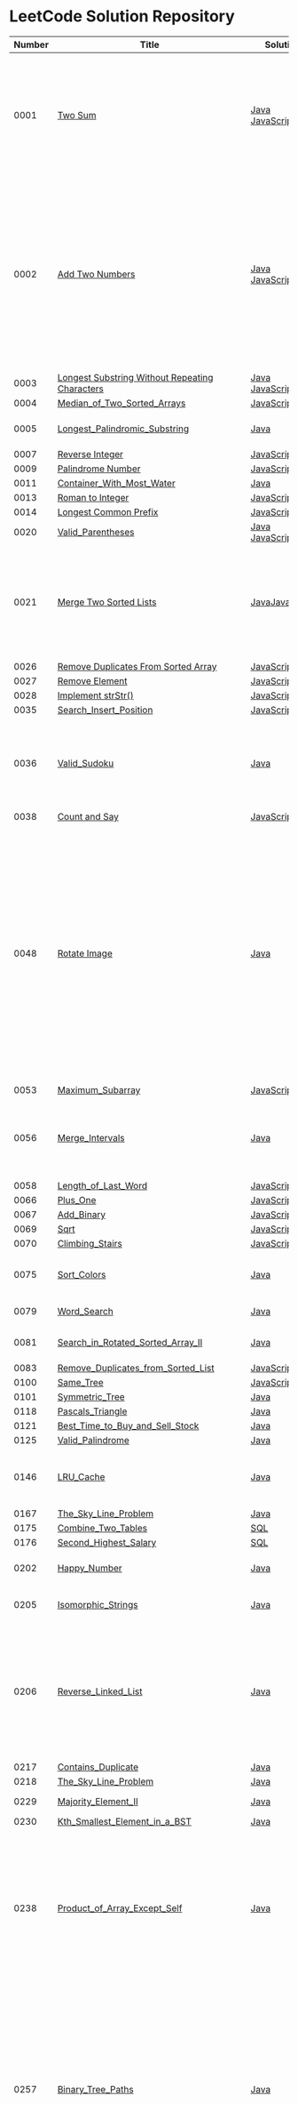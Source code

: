 # LeetCode Solution Repository

| **Number** | **Title** | **Solution** | **Description** |
| ------ | ----- | -------- | ----------- |
| 0001 | [Two Sum](https://leetcode.com/problems/two-sum/) | [Java](https://github.com/christttto/LeetCode/blob/master/Problems/0001_Two_Sum/0001_Two_Sum.java) [JavaScript](https://github.com/christttto/LeetCode/blob/master/Problems/0001_Two_Sum/0001_Two_Sum.js) | hashmap problem. make sure to think about edge cases, about duplicates and null. HashMap<TYPE,TYPE> to instanciate. map.containsKey, map.put(a,b), map.get(a) are the key methods |
| 0002 | [Add Two Numbers](https://leetcode.com/problems/add-two-numbers/) | [Java](https://github.com/christttto/LeetCode/blob/master/Problems/0002_Add_Two_Numbers/0002_Add_Two_Numbers.java) [JavaScript](https://github.com/christttto/LeetCode/blob/master/Problems/0002_Add_Two_Numbers/0002_Add_Two_Numbers.js) | The first thought was that I needed to handle carry-overs. Created helper function to add extra parameter. Every recursion, created new ListNode and made myListNode.next equal to call for helper function that would return a ListNode. Created if cases to filter out null parameters. From several iterations, my code changed be more legible. |
| 0003 | [Longest Substring Without Repeating Characters](https://leetcode.com/problems/longest-substring-without-repeating-characters/) | [Java](https://github.com/christttto/LeetCode/blob/master/Problems/0003_Longest_Substring_Without_Repeating_Characters/0003_Longest_Substring_Without_Repeating_Character.java) [JavaScript](https://github.com/christttto/LeetCode/blob/master/Problems/0003_Longest_Substring_Without_Repeating_Characters/0003_Longest_Substring_Without_Repeating_Characters.js) |  |
| 0004 | [Median_of_Two_Sorted_Arrays](https://leetcode.com/problems/median-of-two-sorted-arrays/) | [JavaScript](https://github.com/christttto/LeetCode/blob/master/Problems/0004_Median_of_Two_Sorted_Arrays/0004_Median_of_Two_Sorted_Arrays.js) |  |
| 0005 | [Longest_Palindromic_Substring](https://leetcode.com/problems/longest-palindromic-substring/) | [Java](https://github.com/christttto/LeetCode/blob/master/Problems/0005_Longest_Palindromic_Substring/0005_Longest_Palindromic_Substring.java) | Tried to solve it in a mock, could not. Looking at the answer. |
| 0007 | [Reverse Integer](https://leetcode.com/problems/reverse-integer/) | [JavaScript](https://github.com/christttto/LeetCode/blob/master/Problems/0007_Reverse_Integer/0007_Reverse_Integer.js) |  |
| 0009 | [Palindrome Number](https://leetcode.com/problems/palindrome-number/) | [JavaScript](https://github.com/christttto/LeetCode/blob/master/Problems/0009_Palindrome_Number/0009_Palindrome_Number.js) |  |
| 0011 | [Container_With_Most_Water](https://leetcode.com/problems/container-with-most-water/) | [Java](https://github.com/christttto/LeetCode/blob/master/Problems/0011_Container_With_Most_Water/0011_Container_With_Most_Water.java) |  |
| 0013 | [Roman to Integer](https://leetcode.com/problems/roman-to-integer/) | [JavaScript](https://github.com/christttto/LeetCode/blob/master/Problems/0009_Palindrome_Number/0009_Palindrome_Number.js) |  |
| 0014 | [Longest Common Prefix](https://leetcode.com/problems/longest-common-prefix/) | [JavaScript](https://github.com/christttto/LeetCode/blob/master/Problems/0014_Longest_Common_Prefix/0014_Longest_Common_Prefix.js) |  |
| 0020 | [Valid_Parentheses](https://leetcode.com/problems/valid-parentheses/) | [Java](https://github.com/christttto/LeetCode/blob/master/Problems/0020_Valid_Parentheses/0020_Valid_Parentheses.java) [JavaScript](https://github.com/christttto/LeetCode/blob/master/Problems/0020_Valid_Parentheses/0020_Valid_Parentheses.js) |  |
| 0021 | [Merge Two Sorted Lists](https://leetcode.com/problems/merge-two-sorted-lists/) | [Java](https://github.com/christttto/LeetCode/blob/master/Problems/0021_Merge_Two_Sorted_Lists/0021_Merge_Two_Sorted_Lists.java)[JavaScript](https://github.com/christttto/LeetCode/blob/master/Problems/0021_Merge_Two_Sorted_Lists/0021_Merge_Two_Sorted_Lists.js) | Recursive approach. Wanted to cover all the base case, but with the return statements, we can notice that there will never be a case where both .next will be called. Therefore, no need for if both null, which can be removed. |
| 0026 | [Remove Duplicates From Sorted Array](https://leetcode.com/problems/remove-duplicates-from-sorted-array/) | [JavaScript](https://github.com/christttto/LeetCode/blob/master/Problems/0026_Remove_Duplicates_From_Sorted_Array/0026_Remove_Duplicates_From_Sorted_Array.js) |  |
| 0027 | [Remove Element](https://leetcode.com/problems/remove-element/) | [JavaScript](https://github.com/christttto/LeetCode/blob/master/Problems/0027_Remove_Element/0027_Remove_Element.js) |  |
| 0028 | [Implement strStr()](https://leetcode.com/problems/implement-strstr/) | [JavaScript](https://github.com/christttto/LeetCode/blob/master/Problems/0028_Implement_strStr/0028_Implement_strStr.js) |  |
| 0035 | [Search_Insert_Position](https://leetcode.com/problems/search-insert-position/) | [JavaScript](https://github.com/christttto/LeetCode/blob/master/Problems/0035_Search_Insert_Position/0035_Search_Insert_Position.js) |  |
| 0036 | [Valid_Sudoku](https://leetcode.com/problems/valid-sudoku/) | [Java](https://github.com/christttto/LeetCode/blob/master/Problems/0036_Valid_Sudoku/0036_Valid_Sudoku.java) | Got it to work in one try, but it is the naive solution. A better way of solving the problem would be initailizing all three set and use double forloop once. Should do it again later. |
| 0038 | [Count and Say](https://leetcode.com/problems/count-and-say/) | [JavaScript](https://github.com/christttto/LeetCode/blob/master/Problems/0038_Count_And_Say/0038_Count_And_Say.js) |  |
| 0048 | [Rotate Image](https://leetcode.com/problems/rotate-image/) | [Java](https://github.com/christttto/LeetCode/blob/master/Problems/0048_Rotate_Image/0048_Rotate_Image.java) | I think I can say good job to myself on this one. It is easier than other questions, but I still practiced a good approach. To Flip, first inverted the matrix, than x-axis flipped to get same flip. This would have taken O(2n), but to optimized I thought about the question little longer. Than, I realized that I could start x-axis rotation on the rows that has already been inverted, instead of starting another double forloop. I could not get rid of the forloop, but managed to get the speed to O(n) |
| 0053 | [Maximum_Subarray](https://leetcode.com/problems/maximum-subarray/) | [JavaScript](https://github.com/christttto/LeetCode/blob/master/Problems/0053_Maximum_Subarray/0053_Maximum_Subarray.js) |  |
| 0056 | [Merge_Intervals](https://leetcode.com/problems/merge-intervals/) | [Java](https://github.com/christttto/LeetCode/blob/master/Problems/0056_Merge_Intervals/0056_Merge_Intervals.java) | got it to work. optimal solution, but needed to think about having the list sorted. Because of this, took longer, and had to implement comparator. |
| 0058 | [Length_of_Last_Word](https://leetcode.com/problems/Length_of_Last_Word/) | [JavaScript](https://github.com/christttto/LeetCode/blob/master/Problems/0058_Length_of_Last_Word/0058_Length_of_Last_Word.js) |  |
| 0066 | [Plus_One](https://leetcode.com/problems/plus-one/) | [JavaScript](https://github.com/christttto/LeetCode/blob/master/Problems/0066_Plus_One/0066_Plus_One.js) |  |
| 0067 | [Add_Binary](https://leetcode.com/problems/add-binary/) | [JavaScript](https://github.com/christttto/LeetCode/blob/master/Problems/0067_Add_Binary/0067_Add_Binary.js) |  |
| 0069 | [Sqrt](https://leetcode.com/problems/sqrtx/) | [JavaScript](https://github.com/christttto/LeetCode/blob/master/Problems/0069_Sqrt/0069_Sqrt.js) |  |
| 0070 | [Climbing_Stairs](https://leetcode.com/problems/climbing-stairs/) | [JavaScript](https://github.com/christttto/LeetCode/blob/master/Problems/0070_Climbing_Stairs/0070_Climbing_Stairs.js) |  |
| 0075 | [Sort_Colors](https://leetcode.com/problems/sort-colors/) | [Java](https://github.com/christttto/LeetCode/blob/master/Problems/0075_Sort_Colors/0075_Sort_Colors.java) | Did it during a mock. Used the fact that there are only 3 categories I have to consider. |
| 0079 | [Word_Search](https://leetcode.com/problems/word-search/submissions/) | [Java](https://github.com/christttto/LeetCode/blob/master/Problems/0079_Word_Search/0079_Word_Search.java) | Did not finish. logical error. |
| 0081 | [Search_in_Rotated_Sorted_Array_II](https://leetcode.com/problems/search-in-rotated-sorted-array-ii/) | [Java](https://github.com/christttto/LeetCode/blob/master/Problems/0081_Search_in_Rotated_Sorted_Array_II/0081_Search_in_Rotated_Sorted_Array_II.java) | Finished, but looked at the answer. Do it again later! |
| 0083 | [Remove_Duplicates_from_Sorted_List](https://leetcode.com/problems/remove-duplicates-from-sorted-list/) | [JavaScript](https://github.com/christttto/LeetCode/blob/master/Problems/0083_Remove_Duplicates_from_Sorted_List/0083_Remove_Duplicates_from_Sorted_List.js) |  |
| 0100 | [Same_Tree](https://leetcode.com/problems/same-tree/) | [JavaScript](https://github.com/christttto/LeetCode/blob/master/Problems/0100_Same_Tree/0100_Same_Tree.js) |  |
| 0101 | [Symmetric_Tree](https://leetcode.com/problems/symmetric-tree/) | [Java](https://github.com/christttto/LeetCode/blob/master/Problems/0101_Symmetric_Tree/0101_Symmetric_Tree.java) |  |
| 0118 | [Pascals_Triangle](https://leetcode.com/problems/pascals-triangle/) | [Java](https://github.com/christttto/LeetCode/blob/master/Problems/0118_Pascals_Triangle/0118_Pascals_Triangle.java) |  |
| 0121 | [Best_Time_to_Buy_and_Sell_Stock](https://leetcode.com/problems/best-time-to-buy-and-sell-stock/) | [Java](https://github.com/christttto/LeetCode/blob/master/Problems/0121_Best_Time_to_Buy_and_Sell_Stock/0121_Best_Time_to_Buy_and_Sell_Stock.java) |  |
| 0125 | [Valid_Palindrome](https://leetcode.com/problems/valid-palindrome/) | [Java](https://github.com/christttto/LeetCode/blob/master/Problems/0125_Valid_Palindrome/0125_Valid_Palindrome.java) |  |
| 0146 | [LRU_Cache](https://leetcode.com/problems/lru-cache/) | [Java](https://github.com/christttto/LeetCode/blob/master/Problems/0146_LRU_Cache/0146_LRU_Cache.java) | Seemed like a good question to practice. Working on it to understand the feel of it. |
| 0167 | [The_Sky_Line_Problem](https://leetcode.com/problems/two-sum-ii-input-array-is-sorted/) | [Java](https://github.com/christttto/LeetCode/blob/master/Problems/0167_Two_Sum_II/0167_Two_Sum_II.java) |  |
| 0175 | [Combine_Two_Tables](https://leetcode.com/problems/combine-two-tables/) | [SQL](https://github.com/christttto/LeetCode/blob/master/Problems/0175_Combine_Two_Tables/0175_Combine_Two_Tables.sql) |  |
| 0176 | [Second_Highest_Salary](https://leetcode.com/problems/second-highest-salary/) | [SQL](https://github.com/christttto/LeetCode/blob/master/Problems/0176_Second_Highest_Salary/0176_Second_Highest_Salary.sql) |  |
| 0202 | [Happy_Number](https://leetcode.com/problems/happy-number/) | [Java](https://github.com/christttto/LeetCode/blob/master/Problems/0202_Happy_Number/0202_Happy_Number.java) | It worked, but it seems like there can be faster solution. |
| 0205 | [Isomorphic_Strings](https://leetcode.com/problems/isomorphic-strings/) | [Java](https://github.com/christttto/LeetCode/blob/master/Problems/0205_Isomorphic_Strings/0205_Isomorphic_Strings.java) | Worked. Will have to think about faster solution |
| 0206 | [Reverse_Linked_List](https://leetcode.com/problems/reverse-linked-list/) | [Java](https://github.com/christttto/LeetCode/blob/master/Problems/0206_Reverse_Linked_List/0206_Reverse_Linked_List.java) | Worked. I was very inefficient that I created the whole structure again, looped twice. Will make a modifying version again. Looked at the answer to learn about the modification process. Redid the problem without looking at the answer! It's something. |
| 0217 | [Contains_Duplicate](https://leetcode.com/problems/contains-duplicate/) | [Java](https://github.com/christttto/LeetCode/blob/master/Problems/0217_Contains_Duplicate/0217_Contains_Duplicate.java) | Typical set problem.  |
| 0218 | [The_Sky_Line_Problem](https://leetcode.com/problems/the-skyline-problem/) | [Java](https://github.com/christttto/LeetCode/blob/master/Problems/0218_The_Skyline_Problem/0218_The_Skyline_Problem.java) |  |
| 0229 | [Majority_Element_II](https://leetcode.com/problems/majority-element-ii/) | [Java](https://github.com/christttto/LeetCode/blob/master/Problems/0229_Majority_Element_II/0229_Majority_Element_II.java) | Did it for a mock up. Got it to work!  |
| 0230 | [Kth_Smallest_Element_in_a_BST](https://leetcode.com/problems/kth-smallest-element-in-a-bst/) | [Java](https://github.com/christttto/LeetCode/blob/master/Problems/0230_Kth_Smallest_Element_in_a_BST/0230_Kth_Smallest_Element_in_a_BST.java) |  |
| 0238 | [Product_of_Array_Except_Self](https://leetcode.com/problems/product-of-array-except-self/) | [Java](https://github.com/christttto/LeetCode/blob/master/Problems/0238_Product_of_Array_Except_Self/0238_Product_of_Array_Except_Self.java) | During the mock, could not figure out how to create the solution in O(n). Well, it was using two consecutive forloops, so more like O(2n). Should stay focused and think about different ways. So got it working like the answer. Will have to just remember how question like this comes up.|
| 0257 | [Binary_Tree_Paths](https://leetcode.com/problems/binary-tree-paths/) | [Java](https://github.com/christttto/LeetCode/blob/master/Problems/0257_Binary_Tree_Paths/0257_Binary_Tree_Paths.java) | Took longer than expected. Creating helper function and considering edge cases because I have to think about adding the arrows in. For this purpose, I just made node before leaf take care of it, but it might be cleaner to do it other way around. Worked with void function that edits same list, which was harder to think about in the beginnning. Good question. |
| 0258 | [Add_Digits](https://leetcode.com/problems/add-digits/) | [Java](https://github.com/christttto/LeetCode/blob/master/Problems/0258_Add_Digits/0258_Add_Digits.java) | Got the basic recursive way implemented. Need to try to find the O(1) solution. |
| 0263 | [Ugly_Number](https://leetcode.com/problems/ugly-number/) | [Java](https://github.com/christttto/LeetCode/blob/master/Problems/0263_Ugly_Number/0263_Ugly_Number.java) | Ended up overthinking the problem. Just needed to render out all of 2,3,5 out of the number and see if the remainder will have 1 |
| 0278 | [First_Bad_Version](https://leetcode.com/problems/first-bad-version/) | [Java](https://github.com/christttto/LeetCode/blob/master/Problems/0278_First_Bad_Version/0278_First_Bad_Version.java) | I think using binary search method will be the best approach. |
| 0283 | [Move_Zeros](https://leetcode.com/problems/move-zeroes/) | [Java](https://github.com/christttto/LeetCode/blob/master/Problems/0283_Move_Zeros/0283_Move_Zeros.java) | Understood the question backwards lol. Will do it again. |
| 0290 | [Word_Pattern](https://leetcode.com/problems/word-pattern/) | [Java](https://github.com/christttto/LeetCode/blob/master/Problems/0290_Word_Pattern/0290_Word_Pattern.java) | but why is cat not equal to cat... incomplete |
| 0303 | [Range_Sum_Query_-_Immutable](https://leetcode.com/problems/range-sum-query-immutable/) | [Java](https://github.com/christttto/LeetCode/blob/master/Problems/0303_Range_Sum_Query_-_Immutable/0303_Range_Sum_Query_-_Immutable.java) | Kind of stupid question... done |
| 0326 | [Power_of_Three](https://leetcode.com/problems/power-of-three/) | [Java](https://github.com/christttto/LeetCode/blob/master/Problems/0326_Power_of_Three/0326_Power_of_Three.java) |  |
| 0338 | [Counting_Bits](https://leetcode.com/problems/counting-bits/) | [Java](https://github.com/christttto/LeetCode/blob/master/Problems/0338_Counting_Bits/0338_Counting_Bits.java) |  |
| 0343 | [Integer_Break](https://leetcode.com/problems/integer-break/) | [Java](https://github.com/christttto/LeetCode/blob/master/Problems/0343_Integer_Break/0343_Integer_Break.java) |  |
| 0344 | [Reverse_String](https://leetcode.com/problems/reverse-string/) | [Java](https://github.com/christttto/LeetCode/blob/master/Problems/0344_Reverse_String/0344_Reverse_String.java) |  |
| 0347 | [Top_K_Frequent_Elements](https://leetcode.com/problems/top-k-frequent-elements/) | [Java](https://github.com/christttto/LeetCode/blob/master/Problems/0347_Top_K_Frequent_Elements/0347_Top_K_Frequent_Elements.java) |  |
| 0349 | [Intersection_of_Two_Arrays](https://leetcode.com/problems/intersection-of-two-arrays/) | [Java](https://github.com/christttto/LeetCode/blob/master/Problems/0349_Intersection_of_Two_Arrays/0349_Intersection_of_Two_Arrays.java) |  |
| 0350 | [Intersection_of_Two_Arrays_II](https://leetcode.com/problems/intersection-of-two-arrays-ii/) | [Java](https://github.com/christttto/LeetCode/blob/master/Problems/0350_Intersection_of_Two_Arrays_II/0350_Intersection_of_Two_Arrays_II.java) | Sort the two arrays, 2nlogn+n |
| 0367 | [Valid_Perfect_Square](https://leetcode.com/problems/valid-perfect-square/) | [Java](https://github.com/christttto/LeetCode/blob/master/Problems/0367_Valid_Perfect_Square/0367_Valid_Perfect_Square.java) | used bst to find the location of the square |
| 0374 | [Guess_Number_Higher_or_Lower](https://leetcode.com/problems/guess-number-higher-or-lower/) | [Java](https://github.com/christttto/LeetCode/blob/master/Problems/0374_Guess_Number_Higher_or_Lower/0374_Guess_Number_Higher_or_Lower.java) |  |
| 0387 | [First_Unique_Character_in_a_String](https://leetcode.com/problems/first-unique-character-in-a-string/) | [Java](https://github.com/christttto/LeetCode/blob/master/Problems/0387_First_Unique_Character_in_a_String/0387_First_Unique_Character_in_a_String.java) | Got to use linkedhashmap of java. I needed to have fast access and ordered list. |
| 0389 | [Find_the_Difference](https://leetcode.com/problems/find-the-difference/) | [Java](https://github.com/christttto/LeetCode/blob/master/Problems/0389_Find_the_Difference/0389_Find_the_Difference.java) | Got it done, but realized it is not the most optimal solution. tracking difference of ascii number difference from total sounds like a good answer. |
| 0398 | [Random_Pick_Index](https://leetcode.com/problems/random-pick-index/) | [Java](https://github.com/christttto/LeetCode/blob/master/Problems/0398_Random_Pick_Index/0398_Random_Pick_Index.java) | Done |
| 0404 | [Sum_of_Left_Leaves](https://leetcode.com/problems/sum-of-left-leaves/) | [Java](https://github.com/christttto/LeetCode/blob/master/Problems/0404_Sum_of_Left_Leaves/0404_Sum_of_Left_Leaves.java) | Done |
| 0445 | [Add_Two_Numbers_II](https://leetcode.com/problems/add-two-numbers-ii/) | [Java](https://github.com/christttto/LeetCode/blob/master/Problems/0445_Add_Two_Numbers_II/0445_Add_Two_Numbers_II.java) | Incomplete |
| 0455 | [Assign_Cookies](https://leetcode.com/problems/assign-cookies/) | [Java](https://github.com/christttto/LeetCode/blob/master/Problems/0455_Assign_Cookies/0455_Assign_Cookies.java) | It works, but sorting two arrays and forlooping once sounds pretty inefficient. I will now look at the answer to see if there was a better way to optimize. |
| 0485 | [Max_Consecutive_Ones](https://leetcode.com/problems/max-consecutive-ones/) | [Java](https://github.com/christttto/LeetCode/blob/master/Problems/0485_Max_Consecutive_Ones/0485_Max_Consecutive_Ones.java#L3) | simple |
| 0496 | [Next_Greater_Element_I](https://leetcode.com/problems/next-greater-element-i/) | [Java](https://github.com/christttto/LeetCode/blob/master/Problems/0496_Next_Greater_Element_I/0496_Next_Greater_Element_I.java) | Attempted, understood the question wrong. It should be tried again. |
| 0498 | [Diagonal_Traverse](https://leetcode.com/problems/diagonal-traverse/) | [Java](https://github.com/christttto/LeetCode/blob/master/Problems/0498_Diagonal_Traverse/0498_Diagonal_Traverse.java) | Working on. |
| 0507 | [Perfect_Number](https://leetcode.com/problems/perfect-number/) | [Java](https://github.com/christttto/LeetCode/blob/master/Problems/0507_Perfect_Number/0507_Perfect_Number.java) | Faster way to get all the divisor is by iterating upto sqrt(n) to find all the divisors |
| 0518 | [Coin_Change_2](https://leetcode.com/problems/coin-change-2/) | [Java](https://github.com/christttto/LeetCode/blob/master/Problems/0518_Coin_Change_2/0518_Coin_Change_2.java) | Incomplete |
| 0592 | [Fraction_Addition_and_Subtraction](https://leetcode.com/problems/fraction-addition-and-subtraction/) | [Java](https://github.com/christttto/LeetCode/blob/master/Problems/0592_Fraction_Addition_and_Subtraction/0592_Fraction_Addition_and_Subtraction.java) |  |
| 0605 | [Can_Place_Flowers](https://leetcode.com/problems/can-place-flowers/) | [Java](https://github.com/christttto/LeetCode/blob/master/Problems/0605_Can_Place_Flowers/0605_Can_Place_Flowers.java) | Rule of thumb, is to start with the individual, than dive into the specific iterable, than take a look at edges. In this case, if I had first looked at the location, than worked to check if the sides are 0 or edge, it would be lot more concise and legible. Practice again! |
| 0611 | [Valid_Triangle_Number](https://leetcode.com/problems/valid-triangle-number/) | [Java](https://github.com/christttto/LeetCode/blob/master/Problems/0611_Valid_Triangle_Number/0611_Valid_Triangle_Number.java) | Got it to work at naive performace with three nested loop. While it did terminate faster than going through the entire loop, but should do it faster. Read the solution, but hard time understanding. Comeback to get better understanding of the problem.  |
| 0620 | [Not_Boring_Movies](https://leetcode.com/problems/not-boring-movies/) | [SQL](https://github.com/christttto/LeetCode/blob/master/Problems/0620_Not_Boring_Movies/0620_Not_Boring_Movies.sql) | Simple SQL. Should always read the question carefully. |
| 0637 | [Average_of_Levels_in_Binary_Tree](https://leetcode.com/problems/average-of-levels-in-binary-tree/) | [Java](https://github.com/christttto/LeetCode/blob/master/Problems/0637_Average_of_Levels_in_Binary_Tree/0637_Average_of_Levels_in_Binary_Tree.java) | Needed to clearify what they meant by non-binary tree. I think I have the idea right, but should make better use of the syntax. Practice again! |
| 0643 | [Maximum_Average_Subarray_I](https://leetcode.com/problems/maximum-average-subarray-i/) | [Java](https://github.com/christttto/LeetCode/blob/master/Problems/0643_Maximum_Average_Subarray_I/0643_Maximum_Average_Subarray_I.java) | Tried working on the sheet for this one. What I realized is that it takes longer to write it out, and naming the variable in acronyms. Try to come up wtih complete pseudocode first, than rewrite with proper syntax. Luckily, got the logic right so just needed to adjust to the right variable type and it worked right away. Lesson learned. |
| 0645 | [Set_Mismatch](https://leetcode.com/problems/set-mismatch/) | [Java](https://github.com/christttto/LeetCode/blob/master/Problems/0645_Set_Mismatch/0645_Set_Mismatch.java) | Working on, incomplete |
| 0707 | [Design_Linked_List](https://leetcode.com/problems/design-linked-list/) | [Java](https://github.com/christttto/LeetCode/blob/master/Problems/0707_Design_Linked_List/0707_Design_Linked_List.java) | Need to practice creating ood. Do it again, after re-writing solution. |
| 0738 | [Monotone_Increasing_Digit](https://leetcode.com/problems/monotone-increasing-digits/) | [Java](https://github.com/christttto/LeetCode/blob/master/Problems/0738_Monotone_Increasing_Digits/0738_Monotone_Increasing_Digit.java) | Hi. |
| 0763 | [Partiction_Labels](https://leetcode.com/problems/partition-labels/) | [Java](https://github.com/christttto/LeetCode/blob/master/Problems/0763_Partiction_Labels/0763_Partiction_Labels.java) | Came up in a mock up, did not finish. |
| 0793 | [Fraction_Addition_and_Subtraction](https://leetcode.com/problems/preimage-size-of-factorial-zeroes-function/) | [Java](https://github.com/christttto/LeetCode/blob/master/Problems/0793_Preimage_Size_of_Factorial_Zeros_Function/0793_Preimage_Size_of_Factorial_Zeros_Function.java) | Did a mock. Got the logic out, but not enough time to write it up. Wasted first minutes trying to brute-force. Should try to get the algorithm first. |
| 0796 | [Rotate_String](https://leetcode.com/problems/rotate-string/submissions/) | [Java](https://github.com/christttto/LeetCode/blob/master/Problems/0796_Rotate_String/0796_Rotate_String.java) | Did a mock. Got it working! |
| 0811 | [Subdomain_Visit_Count](https://leetcode.com/problems/subdomain-visit-count/) | [Java](https://github.com/christttto/LeetCode/blob/master/Problems/0811_Subdomain_Visit_Count/0811_Subdomain_Visit_Count.java) | Started with pseudocode first, got the logic all the way down, then started to fill out the actual code. Did not finish implementation. Finish later. |
| 0840 | [Magic_Squares_In_Grid](https://leetcode.com/problems/magic-squares-in-grid/) | [Java](https://github.com/christttto/LeetCode/blob/master/Problems/0840_Magic_Squares_In_Grid/0840_Magic_Squares_In_Grid.java) | Very boring question. Some parts can be more efficient, but really it comes down to creating boundary check and going in time complexity of n. Not finished. |
| 0841 | [Keys_and_Rooms](https://leetcode.com/problems/keys-and-rooms/) | [Java](https://github.com/christttto/LeetCode/blob/master/Problems/0841_Keys_and_Rooms/0841_Keys_and_Rooms.java) | Made a queue and set to check for different portion. |
| 0896 | [Monotonic_Array](https://leetcode.com/problems/monotonic-array/) | [Java](https://github.com/christttto/LeetCode/blob/master/Problems/0896_Monotonic_Array/0896_Monotonic_Array.java) | Dived straight into coding. Not bad for pulling right answer from frist try, but not took longer than expected. Also was distracted. Should try to handwrite first than go into coding. |
| 0905 | [Sort_Array_By_Parity](https://leetcode.com/problems/sort-array-by-parity/) | [Java](https://github.com/christttto/LeetCode/blob/master/Problems/0905_Sort_Array_By_Parity/0905_Sort_Array_By_Parity.java) | Working on it on paper first. I got it to first work with two additional arraylist that will run in O(n), but with space complexity of O(n). Improved solution runs at O(n) and space ofO(1). It modifies original array. |
| 0908 | [Sort_Array_By_Parity](https://leetcode.com/problems/smallest-range-i/) | [Java](https://github.com/christttto/LeetCode/blob/master/Problems/0908_Smallest_Range_I/0908_Smallest_Range_I.java) | Working on it on paper first. |
| 0914 | [X_of_a_Kind_in_a_Deck_of_Cards](https://leetcode.com/problems/x-of-a-kind-in-a-deck-of-cards/) | [Java](https://github.com/christttto/LeetCode/blob/master/Problems/0914_X_of_a_Kind_in_a_Deck_of_Cards/0914_X_of_a_Kind_in_a_Deck_of_Cards.java) | Not complete yet.  |
| 0970 | [Powerful_Integers](https://leetcode.com/problems/powerful-integers/) | [Java](https://github.com/christttto/LeetCode/blob/master/Problems/0970_Powerful_Integers/0970_Powerful_Integers.java) | done |
| 1002 | [Find_Common_Characters](https://leetcode.com/problems/find-common-characters/) | [Java](https://github.com/christttto/LeetCode/blob/master/Problems/1002_Find_Common_Characters/1002_Find_Common_Characters.java) | Had the idea, but had hard time coding it in. Need to finish. Eventually, got it to work, but needed to look at the answer. It is a good question, will have to try again later to understand the trick of using array almost like a dictionary. |
| 1011 | [Capacity_To_Ship_Packages_Within_D_Days](https://leetcode.com/problems/capacity-to-ship-packages-within-d-days/) | [Java](https://github.com/christttto/LeetCode/blob/master/Problems/1011_Capacity_To_Ship_Packages_Within_D_Days/1011_Capacity_To_Ship_Packages_Within_D_Days.java) | Got the idea right, but the implementation was taking too long. Looked at the answer. |
| 1021 | [Remove_Outermost_Parentheses](https://leetcode.com/problems/remove-outermost-parentheses/) | [Java](https://github.com/christttto/LeetCode/blob/master/Problems/1021_Remove_Outermost_Parentheses/1021_Remove_Outermost_Parentheses.java) | Done |





































